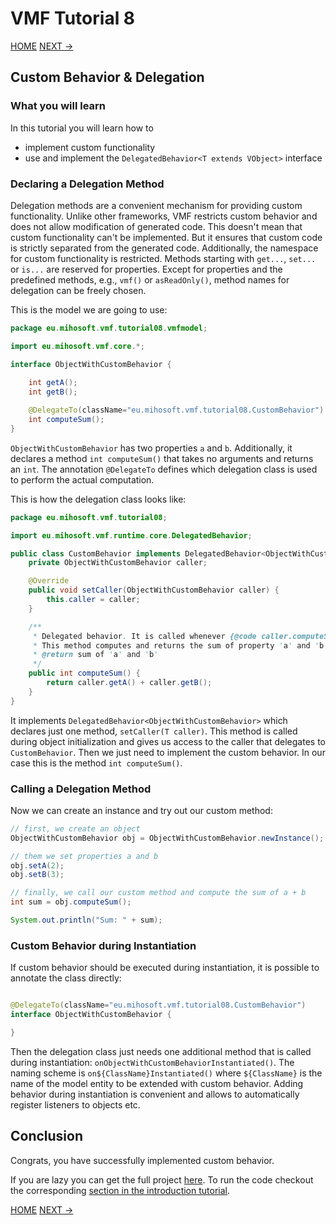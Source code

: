 # VMF Tutorial 8

[HOME](https://github.com/miho/VMF-Tutorials/blob/master/README.md) [NEXT ->](https://github.com/miho/VMF-Tutorials/blob/master/VMF-Tutorial-09/README.md)

## Custom Behavior & Delegation

### What you will learn

In this tutorial you will learn how to

- implement custom functionality
- use and implement the `DelegatedBehavior<T extends VObject>` interface

### Declaring a Delegation Method

Delegation methods are a convenient mechanism for providing custom functionality. Unlike other frameworks, VMF restricts custom behavior and does not allow modification of generated code. This doesn't mean that custom functionality can't be implemented. But it ensures that custom code is strictly separated from the generated code. Additionally, the namespace for custom functionality is restricted. Methods starting with `get...`, `set...` or `is...` are reserved for properties. Except for properties and the predefined methods, e.g., `vmf()` or `asReadOnly()`, method names for delegation can be freely chosen. 

This is the model we are going to use:

```java
package eu.mihosoft.vmf.tutorial08.vmfmodel;

import eu.mihosoft.vmf.core.*;

interface ObjectWithCustomBehavior {
    
    int getA();
    int getB();

    @DelegateTo(className="eu.mihosoft.vmf.tutorial08.CustomBehavior")
    int computeSum();
}
```

`ObjectWithCustomBehavior` has two properties `a` and `b`. Additionally, it declares a method `int computeSum()` that takes no arguments and returns an `int`. The annotation `@DelegateTo` defines which delegation class is used to perform the actual computation.


This is how the delegation class looks like:

```java
package eu.mihosoft.vmf.tutorial08;

import eu.mihosoft.vmf.runtime.core.DelegatedBehavior;

public class CustomBehavior implements DelegatedBehavior<ObjectWithCustomBehavior> {
    private ObjectWithCustomBehavior caller;

    @Override
    public void setCaller(ObjectWithCustomBehavior caller) {
        this.caller = caller;
    }

    /**
     * Delegated behavior. It is called whenever {@code caller.computeSum()} is called. 
     * This method computes and returns the sum of property 'a' and 'b'.
     * @return sum of 'a' and 'b'
     */
    public int computeSum() {
        return caller.getA() + caller.getB();
    }
}
```

It implements `DelegatedBehavior<ObjectWithCustomBehavior>` which declares just one method, `setCaller(T caller)`. This method is called during object initialization and gives us access to the caller that delegates to `CustomBehavior`. Then we just need to implement the custom behavior. In our case this is the method `int computeSum()`.

### Calling a Delegation Method

Now we can create an instance and try out our custom method:

```java
// first, we create an object
ObjectWithCustomBehavior obj = ObjectWithCustomBehavior.newInstance();

// them we set properties a and b
obj.setA(2);
obj.setB(3);

// finally, we call our custom method and compute the sum of a + b
int sum = obj.computeSum();

System.out.println("Sum: " + sum);
```

### Custom Behavior during Instantiation

If custom behavior should be executed during instantiation, it is possible to annotate the class directly:

```java

@DelegateTo(className="eu.mihosoft.vmf.tutorial08.CustomBehavior")
interface ObjectWithCustomBehavior {

}
```

Then the delegation class just needs one additional method that is called during instantiation: `onObjectWithCustomBehaviorInstantiated()`. The naming scheme is `on${ClassName}Instantiated()` where `${ClassName}` is the name of the model entity to be extended with custom behavior. Adding behavior during instantiation is convenient and allows to automatically register listeners to objects etc.

## Conclusion

Congrats, you have successfully implemented custom behavior. 

If you are lazy you can get the full project [here](https://github.com/miho/VMF-Tutorials/tree/master/VMF-Tutorial-07). To run the code checkout the corresponding [section in the introduction tutorial](https://github.com/miho/VMF-Tutorials/blob/master/VMF-Tutorial-01/README.md#running-the-tutorial).


[HOME](https://github.com/miho/VMF-Tutorials/blob/master/README.md) [NEXT ->](https://github.com/miho/VMF-Tutorials/blob/master/VMF-Tutorial-08/README.md)



